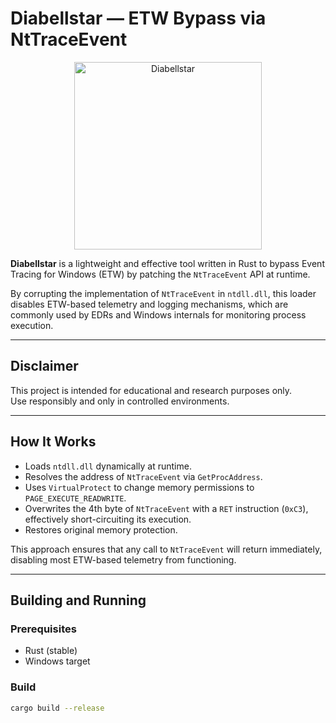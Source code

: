 # Diabellstar — ETW Bypass via NtTraceEvent 

<p align="center">
  <img src="https://i.imgur.com/M0QtPDW.png" width="300" alt="Diabellstar"/>
</p>


**Diabellstar** is a lightweight and effective tool written in Rust to bypass Event Tracing for Windows (ETW) by patching the `NtTraceEvent` API at runtime.

By corrupting the implementation of `NtTraceEvent` in `ntdll.dll`, this loader disables ETW-based telemetry and logging mechanisms, which are commonly used by EDRs and Windows internals for monitoring process execution.

---

## Disclaimer

This project is intended for educational and research purposes only.  
Use responsibly and only in controlled environments.

---

## How It Works

- Loads `ntdll.dll` dynamically at runtime.
- Resolves the address of `NtTraceEvent` via `GetProcAddress`.
- Uses `VirtualProtect` to change memory permissions to `PAGE_EXECUTE_READWRITE`.
- Overwrites the 4th byte of `NtTraceEvent` with a `RET` instruction (`0xC3`), effectively short-circuiting its execution.
- Restores original memory protection.

This approach ensures that any call to `NtTraceEvent` will return immediately, disabling most ETW-based telemetry from functioning.

---

## Building and Running

### Prerequisites

- Rust (stable)
- Windows target

### Build

```bash
cargo build --release
